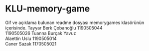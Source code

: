 # KLU-memory-game
Gif ve açıklama bulunan readme dosyası memorygames klasörünün içerisinde. 
Tayyar Berk Çobanoğlu 1190505044  
1190505026 Tuanna Burçak Yavuz  
Alaettin Uslu 1190505014   
Caner Sazak 1170505021  
